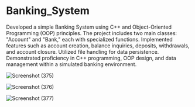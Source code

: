 # Banking_System
Developed a simple Banking System using C++ and Object-Oriented Programming (OOP) principles. The project includes two main classes: "Account" and "Bank," each with specialized functions. Implemented features such as account creation, balance inquiries, deposits, withdrawals, and account closure. Utilized file handling for data persistence. Demonstrated proficiency in C++ programming, OOP design, and data management within a simulated banking environment.


![Screenshot (375)](https://github.com/AmanAgrahari97/Banking_System/assets/88241622/99f9d71f-b1a4-4fd1-be95-39ef646adaff)

![Screenshot (376)](https://github.com/AmanAgrahari97/Banking_System/assets/88241622/c215364b-6ecc-43f0-a8d8-61206a0b4c66)

![Screenshot (377)](https://github.com/AmanAgrahari97/Banking_System/assets/88241622/27cc4821-778d-4c7a-905f-2d828bfc5962)
